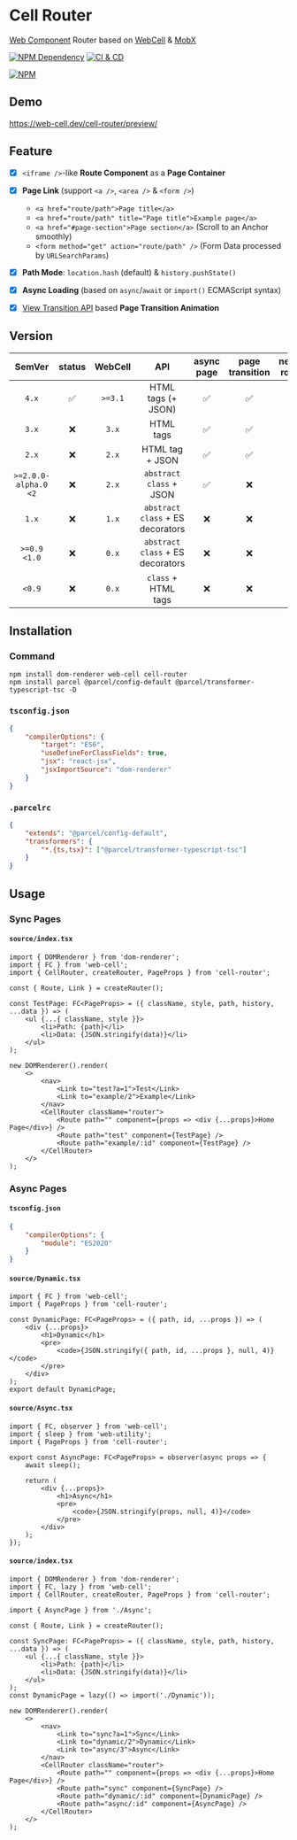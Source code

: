 # Cell Router

[Web Component][1] Router based on [WebCell][2] & [MobX][3]

[![NPM Dependency](https://img.shields.io/librariesio/github/EasyWebApp/cell-router.svg)][4]
[![CI & CD](https://github.com/EasyWebApp/cell-router/actions/workflows/main.yml/badge.svg)][5]

[![NPM](https://nodei.co/npm/cell-router.png?downloads=true&downloadRank=true&stars=true)][6]

## Demo

https://web-cell.dev/cell-router/preview/

## Feature

- [x] `<iframe />`-like **Route Component** as a **Page Container**

- [x] **Page Link** (support `<a />`, `<area />` & `<form />`)
    - `<a href="route/path">Page title</a>`
    - `<a href="route/path" title="Page title">Example page</a>`
    - `<a href="#page-section">Page section</a>` (Scroll to an Anchor smoothly)
    - `<form method="get" action="route/path" />` (Form Data processed by `URLSearchParams`)

- [x] **Path Mode**: `location.hash` (default) & `history.pushState()`

- [x] **Async Loading** (based on `async`/`await` or `import()` ECMAScript syntax)

- [x] [View Transition API][7] based **Page Transition Animation**

## Version

|        SemVer        | status | WebCell |               API                | async page | page transition | nested router |
| :------------------: | :----: | :-----: | :------------------------------: | :--------: | :-------------: | :-----------: |
|        `4.x`         |   ✅   | `>=3.1` |        HTML tags (+ JSON)        |     ✅     |       ✅        |      ❌       |
|        `3.x`         |   ❌   |  `3.x`  |            HTML tags             |     ✅     |       ✅        |      ❌       |
|        `2.x`         |   ❌   |  `2.x`  |         HTML tag + JSON          |     ✅     |       ✅        |      ✅       |
| `>=2.0.0-alpha.0 <2` |   ❌   |  `2.x`  |     `abstract class` + JSON      |     ✅     |       ❌        |      ✅       |
|        `1.x`         |   ❌   |  `1.x`  | `abstract class` + ES decorators |     ❌     |       ❌        |      ❌       |
|     `>=0.9 <1.0`     |   ❌   |  `0.x`  | `abstract class` + ES decorators |     ❌     |       ❌        |      ❌       |
|        `<0.9`        |   ❌   |  `0.x`  |       `class` + HTML tags        |     ❌     |       ❌        |      ❌       |

## Installation

### Command

```shell
npm install dom-renderer web-cell cell-router
npm install parcel @parcel/config-default @parcel/transformer-typescript-tsc -D
```

### `tsconfig.json`

```json
{
    "compilerOptions": {
        "target": "ES6",
        "useDefineForClassFields": true,
        "jsx": "react-jsx",
        "jsxImportSource": "dom-renderer"
    }
}
```

### `.parcelrc`

```json
{
    "extends": "@parcel/config-default",
    "transformers": {
        "*.{ts,tsx}": ["@parcel/transformer-typescript-tsc"]
    }
}
```

## Usage

### Sync Pages

#### `source/index.tsx`

```tsx
import { DOMRenderer } from 'dom-renderer';
import { FC } from 'web-cell';
import { CellRouter, createRouter, PageProps } from 'cell-router';

const { Route, Link } = createRouter();

const TestPage: FC<PageProps> = ({ className, style, path, history, ...data }) => (
    <ul {...{ className, style }}>
        <li>Path: {path}</li>
        <li>Data: {JSON.stringify(data)}</li>
    </ul>
);

new DOMRenderer().render(
    <>
        <nav>
            <Link to="test?a=1">Test</Link>
            <Link to="example/2">Example</Link>
        </nav>
        <CellRouter className="router">
            <Route path="" component={props => <div {...props}>Home Page</div>} />
            <Route path="test" component={TestPage} />
            <Route path="example/:id" component={TestPage} />
        </CellRouter>
    </>
);
```

### Async Pages

#### `tsconfig.json`

```json
{
    "compilerOptions": {
        "module": "ES2020"
    }
}
```

#### `source/Dynamic.tsx`

```tsx
import { FC } from 'web-cell';
import { PageProps } from 'cell-router';

const DynamicPage: FC<PageProps> = ({ path, id, ...props }) => (
    <div {...props}>
        <h1>Dynamic</h1>
        <pre>
            <code>{JSON.stringify({ path, id, ...props }, null, 4)}</code>
        </pre>
    </div>
);
export default DynamicPage;
```

#### `source/Async.tsx`

```tsx
import { FC, observer } from 'web-cell';
import { sleep } from 'web-utility';
import { PageProps } from 'cell-router';

export const AsyncPage: FC<PageProps> = observer(async props => {
    await sleep();

    return (
        <div {...props}>
            <h1>Async</h1>
            <pre>
                <code>{JSON.stringify(props, null, 4)}</code>
            </pre>
        </div>
    );
});
```

#### `source/index.tsx`

```tsx
import { DOMRenderer } from 'dom-renderer';
import { FC, lazy } from 'web-cell';
import { CellRouter, createRouter, PageProps } from 'cell-router';

import { AsyncPage } from './Async';

const { Route, Link } = createRouter();

const SyncPage: FC<PageProps> = ({ className, style, path, history, ...data }) => (
    <ul {...{ className, style }}>
        <li>Path: {path}</li>
        <li>Data: {JSON.stringify(data)}</li>
    </ul>
);
const DynamicPage = lazy(() => import('./Dynamic'));

new DOMRenderer().render(
    <>
        <nav>
            <Link to="sync?a=1">Sync</Link>
            <Link to="dynamic/2">Dynamic</Link>
            <Link to="async/3">Async</Link>
        </nav>
        <CellRouter className="router">
            <Route path="" component={props => <div {...props}>Home Page</div>} />
            <Route path="sync" component={SyncPage} />
            <Route path="dynamic/:id" component={DynamicPage} />
            <Route path="async/:id" component={AsyncPage} />
        </CellRouter>
    </>
);
```

[1]: https://www.webcomponents.org/
[2]: https://web-cell.dev/
[3]: https://mobx.js.org/
[4]: https://libraries.io/npm/cell-router
[5]: https://github.com/EasyWebApp/cell-router/actions/workflows/main.yml
[6]: https://nodei.co/npm/cell-router/
[7]: https://developer.chrome.com/docs/web-platform/view-transitions/
